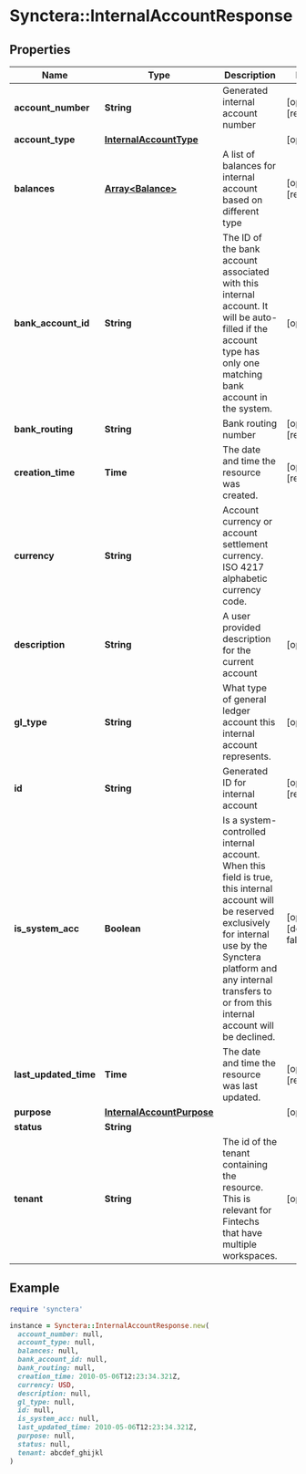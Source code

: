 # Synctera::InternalAccountResponse

## Properties

| Name | Type | Description | Notes |
| ---- | ---- | ----------- | ----- |
| **account_number** | **String** | Generated internal account number | [optional][readonly] |
| **account_type** | [**InternalAccountType**](InternalAccountType.md) |  | [optional] |
| **balances** | [**Array&lt;Balance&gt;**](Balance.md) | A list of balances for internal account based on different type | [optional][readonly] |
| **bank_account_id** | **String** | The ID of the bank account associated with this internal account. It will be auto-filled if the account type has only one matching bank account in the system.  | [optional] |
| **bank_routing** | **String** | Bank routing number | [optional][readonly] |
| **creation_time** | **Time** | The date and time the resource was created. | [optional][readonly] |
| **currency** | **String** | Account currency or account settlement currency. ISO 4217 alphabetic currency code. |  |
| **description** | **String** | A user provided description for the current account | [optional] |
| **gl_type** | **String** | What type of general ledger account this internal account represents.  | [optional] |
| **id** | **String** | Generated ID for internal account | [optional][readonly] |
| **is_system_acc** | **Boolean** | Is a system-controlled internal account. When this field is true, this internal account will be reserved exclusively for internal use by the Synctera platform and any internal transfers to or from this internal account will be declined. | [optional][default to false] |
| **last_updated_time** | **Time** | The date and time the resource was last updated. | [optional][readonly] |
| **purpose** | [**InternalAccountPurpose**](InternalAccountPurpose.md) |  | [optional] |
| **status** | **String** |  |  |
| **tenant** | **String** | The id of the tenant containing the resource. This is relevant for Fintechs that have multiple workspaces.  | [optional] |

## Example

```ruby
require 'synctera'

instance = Synctera::InternalAccountResponse.new(
  account_number: null,
  account_type: null,
  balances: null,
  bank_account_id: null,
  bank_routing: null,
  creation_time: 2010-05-06T12:23:34.321Z,
  currency: USD,
  description: null,
  gl_type: null,
  id: null,
  is_system_acc: null,
  last_updated_time: 2010-05-06T12:23:34.321Z,
  purpose: null,
  status: null,
  tenant: abcdef_ghijkl
)
```

